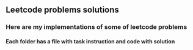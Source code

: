 ## Leetcode problems solutions
### Here are my implementations of some of leetcode problems
#### Each folder has a file with task instruction and code with solution
